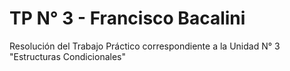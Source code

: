 # TP N° 3 - Francisco Bacalini
Resolución del Trabajo Práctico correspondiente a la Unidad N° 3 "Estructuras Condicionales"

